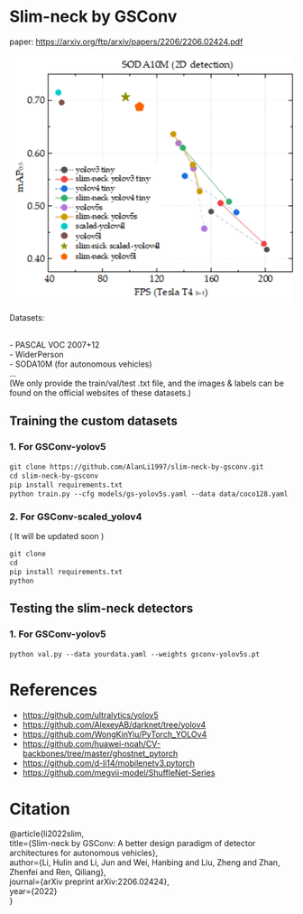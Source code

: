 # Slim-neck by GSConv
paper: https://arxiv.org/ftp/arxiv/papers/2206/2206.02424.pdf

<p align="left"><img width="800" src="https://github.com/AlanLi1997/slim-neck-by-gsconv/blob/main/slim%20neck%20by%20gsconv.png"></p>
  Datasets:

  <br /> - PASCAL VOC 2007+12
  <br /> - WiderPerson
  <br /> - SODA10M (for autonomous vehicles)
  <br /> ...
  <br />(We only provide the train/val/test .txt file, and the images & labels can be found on the official websites of these datasets.) 
  

## Training the custom datasets 
### 1. For GSConv-yolov5
    
    git clone https://github.com/AlanLi1997/slim-neck-by-gsconv.git
    cd slim-neck-by-gsconv
    pip install requirements.txt
    python train.py --cfg models/gs-yolov5s.yaml --data data/coco128.yaml
    
### 2. For GSConv-scaled_yolov4
( It will be updated soon )

    git clone 
    cd 
    pip install requirements.txt
    python 


## Testing the slim-neck detectors
### 1. For GSConv-yolov5
    
    python val.py --data yourdata.yaml --weights gsconv-yolov5s.pt
    




 # References
  - https://github.com/ultralytics/yolov5
  - https://github.com/AlexeyAB/darknet/tree/yolov4
  - https://github.com/WongKinYiu/PyTorch_YOLOv4
  - https://github.com/huawei-noah/CV-backbones/tree/master/ghostnet_pytorch
  - https://github.com/d-li14/mobilenetv3.pytorch
  - https://github.com/megvii-model/ShuffleNet-Series

# Citation
@article{li2022slim,<br />
  title={Slim-neck by GSConv: A better design paradigm of detector architectures for autonomous vehicles},<br />
  author={Li, Hulin and Li, Jun and Wei, Hanbing and Liu, Zheng and Zhan, Zhenfei and Ren, Qiliang},<br />
  journal={arXiv preprint arXiv:2206.02424},<br />
  year={2022}<br />
}
